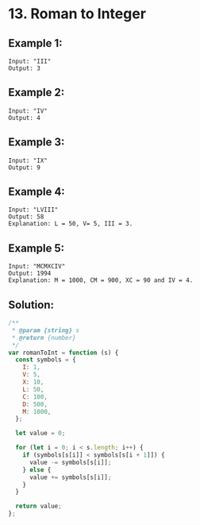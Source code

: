 # 13. Roman to Integer

## Example 1:

    Input: "III"
    Output: 3

## Example 2:

    Input: "IV"
    Output: 4

## Example 3:

    Input: "IX"
    Output: 9

## Example 4:

    Input: "LVIII"
    Output: 58
    Explanation: L = 50, V= 5, III = 3.

## Example 5:

    Input: "MCMXCIV"
    Output: 1994
    Explanation: M = 1000, CM = 900, XC = 90 and IV = 4.

## Solution:

```javascript
/**
 * @param {string} s
 * @return {number}
 */
var romanToInt = function (s) {
  const symbols = {
    I: 1,
    V: 5,
    X: 10,
    L: 50,
    C: 100,
    D: 500,
    M: 1000,
  };

  let value = 0;

  for (let i = 0; i < s.length; i++) {
    if (symbols[s[i]] < symbols[s[i + 1]]) {
      value -= symbols[s[i]];
    } else {
      value += symbols[s[i]];
    }
  }

  return value;
};
```
